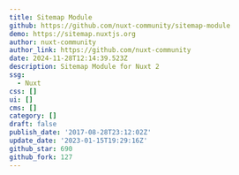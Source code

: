 ```yaml
---
title: Sitemap Module
github: https://github.com/nuxt-community/sitemap-module
demo: https://sitemap.nuxtjs.org
author: nuxt-community
author_link: https://github.com/nuxt-community
date: 2024-11-28T12:14:39.523Z
description: Sitemap Module for Nuxt 2
ssg:
  - Nuxt
css: []
ui: []
cms: []
category: []
draft: false
publish_date: '2017-08-28T23:12:02Z'
update_date: '2023-01-15T19:29:16Z'
github_star: 690
github_fork: 127
---
```


